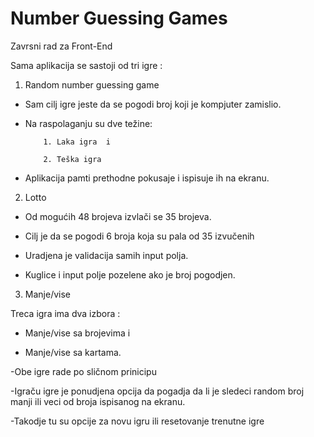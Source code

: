 # Number Guessing Games
Zavrsni rad za Front-End

Sama aplikacija se sastoji od tri igre :

1. Random number guessing game

- Sam cilj igre jeste da se pogodi broj koji je kompjuter zamislio.


- Na raspolaganju su dve težine:

          1. Laka igra  i
          
          2. Teška igra


- Aplikacija pamti prethodne pokusaje i ispisuje ih na ekranu.


2. Lotto

- Od mogućih 48 brojeva izvlači se 35 brojeva. 

- Cilj je da se pogodi 6 broja koja su pala od  35 izvučenih

- Uradjena je validacija samih input polja.

- Kuglice i input polje pozelene ako je  broj pogodjen.


3. Manje/vise

Treca igra ima dva izbora : 

- Manje/vise sa brojevima i 

- Manje/vise sa kartama.

-Obe igre rade po sličnom prinicipu

-Igraču igre je ponudjena opcija da pogadja da li je sledeci random broj manji ili veci od broja ispisanog na ekranu.

-Takodje tu su opcije za novu igru ili resetovanje trenutne igre



